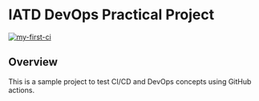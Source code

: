 # IATD DevOps Practical Project

[![my-first-ci](https://github.com/nick-attlee/IATD-devops-practical-project/actions/workflows/firstci.yml/badge.svg?branch=main)](https://github.com/nick-attlee/IATD-devops-practical-project/actions/workflows/firstci.yml)

## Overview

This is a sample project to test CI/CD and DevOps concepts using GitHub actions.
